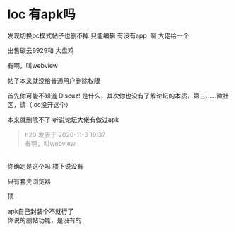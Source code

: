 # loc 有apk吗


发现切换pc模式帖子也删不掉 只能编辑 有没有app&nbsp;&nbsp;啊 大佬给一个 

出售碳云9929和 大盘鸡

有啊，叫webview

帖子本来就没给普通用户删除权限

首先你可能不知道 Discuz! 是什么，其次你也没有了解论坛的本质，第三……微社区，请（loc没开这个）<img id="aimg_hC885" onclick="zoom(this, this.src, 0, 0, 0)" class="zoom" src="https://cdn.jsdelivr.net/gh/hishis/forum-master/public/images/patch.gif" onmouseover="img_onmouseoverfunc(this)" onload="thumbImg(this)" border="0" alt="" />

本来就删除不了 听说论坛大佬有做过apk

<div class="quote"><blockquote><font color="#999999">h20 发表于 2020-11-3 19:37</font><br />
<font color="#999999">有啊，叫webview</font></blockquote></div><br />
你确定是这个吗 楼下说没有

只有套壳浏览器<img src="static/image/smiley/default/lol.gif" smilieid="12" border="0" alt="" /><img id="aimg_mVblT" onclick="zoom(this, this.src, 0, 0, 0)" class="zoom" src="https://cdn.jsdelivr.net/gh/hishis/forum-master/public/images/patch.gif" onmouseover="img_onmouseoverfunc(this)" onload="thumbImg(this)" border="0" alt="" />

顶

apk自己封装个不就行了<br />
你说的删帖功能，是没有的<img id="aimg_X89Sz" onclick="zoom(this, this.src, 0, 0, 0)" class="zoom" src="https://cdn.jsdelivr.net/gh/hishis/forum-master/public/images/patch.gif" onmouseover="img_onmouseoverfunc(this)" onload="thumbImg(this)" border="0" alt="" />
